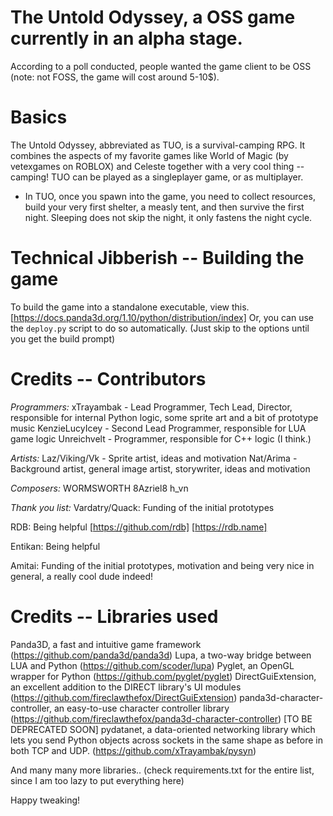 # The Untold Odyssey, a OSS game currently in an alpha stage.

According to a poll conducted, people wanted the game client to be OSS (note: not FOSS, the game will cost around 5-10$).

# Basics
The Untold Odyssey, abbreviated as TUO, is a survival-camping RPG. It combines the aspects of my favorite games like World of Magic (by vetexgames on ROBLOX) and Celeste together with a very cool thing -- camping!
TUO can be played as a singleplayer game, or as multiplayer.
- In TUO, once you spawn into the game, you need to collect resources, build your very first shelter, a measly tent, and then survive the first night. Sleeping does not skip the night, it only fastens the night cycle.


# Technical Jibberish -- Building the game
To build the game into a standalone executable, view this. [https://docs.panda3d.org/1.10/python/distribution/index]
Or, you can use the `deploy.py` script to do so automatically. (Just skip to the options until you get the build prompt)


# Credits -- Contributors
*Programmers:*
xTrayambak - Lead Programmer, Tech Lead, Director, responsible for internal Python logic, some sprite art and a bit of prototype music
KenzieLucyIcey - Second Lead Programmer, responsible for LUA game logic
Unreichvelt - Programmer, responsible for C++ logic (I think.)


*Artists:*
Laz/Viking/Vk - Sprite artist, ideas and motivation
Nat/Arima - Background artist, general image artist, storywriter, ideas and motivation


*Composers:*
WORMSWORTH
8Azriel8
h_vn


*Thank you list:*
Vardatry/Quack: Funding of the initial prototypes

RDB: Being helpful [https://github.com/rdb] [https://rdb.name]

Entikan: Being helpful

Amitai: Funding of the initial prototypes, motivation and being very nice in general, a really cool dude indeed!


# Credits -- Libraries used
Panda3D, a fast and intuitive game framework (https://github.com/panda3d/panda3d)
Lupa, a two-way bridge between LUA and Python (https://github.com/scoder/lupa)
Pyglet, an OpenGL wrapper for Python (https://github.com/pyglet/pyglet)
DirectGuiExtension, an excellent addition to the DIRECT library's UI modules (https://github.com/fireclawthefox/DirectGuiExtension)
panda3d-character-controller, an easy-to-use character controller library (https://github.com/fireclawthefox/panda3d-character-controller) [TO BE DEPRECATED SOON]
pydatanet, a data-oriented networking library which lets you send Python objects across sockets in the same shape as before in both TCP and UDP. (https://github.com/xTrayambak/pysyn)

And many many more libraries.. (check requirements.txt for the entire list, since I am too lazy to put everything here)

Happy tweaking!
